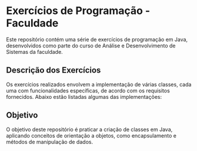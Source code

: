 # Exercícios de Programação - Faculdade

Este repositório contém uma série de exercícios de programação em Java, desenvolvidos como parte do curso de Análise e Desenvolvimento de Sistemas da faculdade.

## Descrição dos Exercícios

Os exercícios realizados envolvem a implementação de várias classes, cada uma com funcionalidades específicas, de acordo com os requisitos fornecidos. Abaixo estão listadas algumas das implementações:

## Objetivo

O objetivo deste repositório é praticar a criação de classes em Java, aplicando conceitos de orientação a objetos, como encapsulamento e métodos de manipulação de dados.

